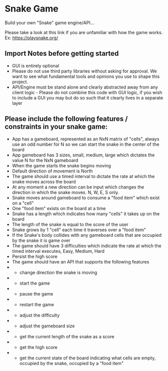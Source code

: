 # Snake Game

Build your own "Snake" game engine/API...

Please take a look at this link if you are unfamiliar with how the game works. Ex: https://playsnake.org/

## Import Notes before getting started

- GUI is entirely optional
- Please do not use third party libraries without asking for approval. We want to see what fundamental tools and opinions you use to shape this project.
- API/Engine must be stand alone and clearly abstracted away from any client logic - Please do not combine this code with GUI logic, if you wish to include a GUI you may but do so such that it clearly lives in a separate layer

## Please include the following features / constraints in your snake game:

- App has a gameboard, represented as an NxN matrix of "cells", always use an odd number for N so we can start the snake in the center of the board
- App gameboard has 3 sizes, small, medium, large which dictates the value N for the NxN gameboard
- When the game starts the snake begins moving
- Default direction of movement is North
- The game should use a timed interval to dictate the rate at which the snake moves across the board
- At any moment a new direction can be input which changes the direction in which the snake moves. N, W, E, S only.
- Snake moves around gameboard to consume a "food item" which exist on a "cell"
- One "food item" exists on the board at a time
- Snake has a length which indicates how many "cells" it takes up on the board
- The length of the snake is equal to the score of the user
- Snake grows by 1 "cell" each time it traverses over a "food item"
- If the Snake's body collides with any gameboard cells that are occupied by the snake it is game over
- The game should have 3 difficulties which indicate the rate at which the timed interval executes, Easy, Medium, Hard
- Persist the high score
- The game should have an API that supports the following features
- - change direction the snake is moving
- - start the game
- - pause the game
- - restart the game
- - adjust the difficulty
- - adjust the gameboard size
- - get the current length of the snake as a score
- - get the high score
- - get the current state of the board indicating what cells are empty, occupied by the snake, occupied by a "food item"
